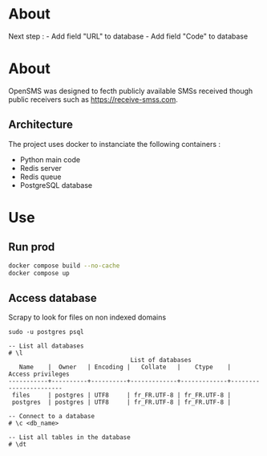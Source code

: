 # About
Next step :
    - Add field "URL" to database
        - Add field "Code" to database

# About
OpenSMS was designed to fecth publicly available SMSs received though public receivers such as https://receive-smss.com.

## Architecture
The project uses docker to instanciate the following containers :

- Python main code
- Redis server
- Redis queue
- PostgreSQL database

# Use
## Run prod
```bash
docker compose build --no-cache
docker compose up
```


## Access database
Scrapy to look for files on non indexed domains
```
sudo -u postgres psql

-- List all databases
# \l
                                  List of databases
   Name    |  Owner   | Encoding |   Collate   |    Ctype    |   Access privileges
-----------+----------+----------+-------------+-------------+-----------------------
 files     | postgres | UTF8     | fr_FR.UTF-8 | fr_FR.UTF-8 |
 postgres  | postgres | UTF8     | fr_FR.UTF-8 | fr_FR.UTF-8 |

-- Connect to a database
# \c <db_name>

-- List all tables in the database
# \dt
```